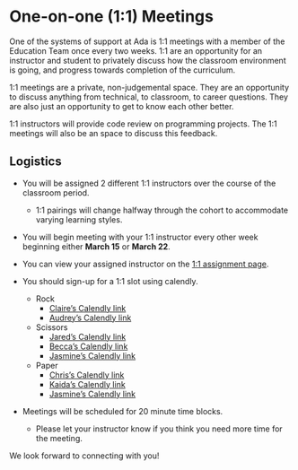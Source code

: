 # One-on-one (1:1) Meetings

One of the systems of support at Ada is 1:1 meetings with a member of the Education Team once every two weeks. 1:1 are an opportunity for an instructor and student to privately discuss how the classroom environment is going, and progress towards completion of the curriculum.

1:1 meetings are a private, non-judgemental space. They are an opportunity to discuss anything from technical, to classroom, to career questions. They are also just an opportunity to get to know each other better.

1:1 instructors will provide code review on programming projects.  The 1:1 meetings will also be an space to discuss this feedback.

## Logistics

- You will be assigned 2 different 1:1 instructors over the course of the classroom period.
    - 1:1 pairings will change halfway through the cohort to accommodate varying learning styles.

- You will begin meeting with your 1:1 instructor every other week beginning either **March 15** or **March 22**.
- You can view your assigned instructor on the [1:1 assignment page](https://airtable.com/shrTafDacj6yX8r1N).
- You should sign-up for a 1:1 slot using calendly.
    - Rock
        - [Claire’s Calendly link](https://calendly.com/claire-ada)
        - [Audrey’s Calendly link](https://calendly.com/audrey-at-ada)
    - Scissors
        - [Jared’s Calendly link](http://calendly.com/jared-at-ada)
        - [Becca’s Calendly link](https://calendly.com/becca-elenzil/1-1-with-becca)
        - [Jasmine’s Calendly link](http://calendly.com/jasmine-ada)
    - Paper
        - [Chris’s Calendly link](https://calendly.com/chris-at-ada/30min)
        - [Kaida’s Calendly link](https://calendly.com/kaida)
        - [Jasmine’s Calendly link](http://calendly.com/jasmine-ada)


- Meetings will be scheduled for 20 minute time blocks.
    - Please let your instructor know if you think you need more time for the meeting.

We look forward to connecting with you!